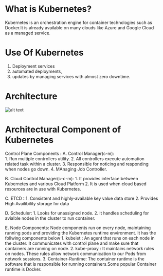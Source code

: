 # What is Kubernetes?
Kubernetes is an orchestration engine for container technologies such as Docker.It is already available on many clouds like Azure and Google Cloud as a managed service.

# Use Of Kubernetes
  1. Deployment services
  2. automated deployments,
  3. updates by managing services with almost zero downtime.
  
# Architecture 

![alt text](https://user-images.githubusercontent.com/42385240/209423021-75e8a91c-3c44-4866-9bd1-7aa85588c583.jpeg)

# Architectural Component of Kubernetes

Control Plane Components : 
   A. Control Manager(c-m): 
       <br> 1. Run multiple controllers utility.
       2. All controllers execute automation related task within a cluster.
       3. Responsible for noticing and responding when nodes go down.
       4. MAnaging Job Controller.
   
   B. Cloud Control Manager(c-c-m): 
       1. It provides interface between Kubernetes and various Cloud Platform
       2. It is used when cloud based resources are in use with Kubernetes.
   
   C. ETCD : 
       1. Consistent and highly-available key value data store
       2. Provides High Availibility storage for data
       
   D. Scheduler:
       1. Looks for unassigned node.
       2. it handles scheduling for avialble nodes in the cluster to run container.
       
   E. Node Components:
       Node components run on every node, maintaining running pods and providing the Kubernetes runtime environment. It has the follwing components below
         1. kubelet : An agent that runs on each node in the cluster. It communicates with control plane and make sure that containers are running on node.
         2. kube-proxy : It maintains network rules on nodes. These rules allow network communication to our Pods from network sessions.
         3. Container-Runtime: The container runtime is the software that is responsible for running containers.Some popular Container runtime is Docker.



       
